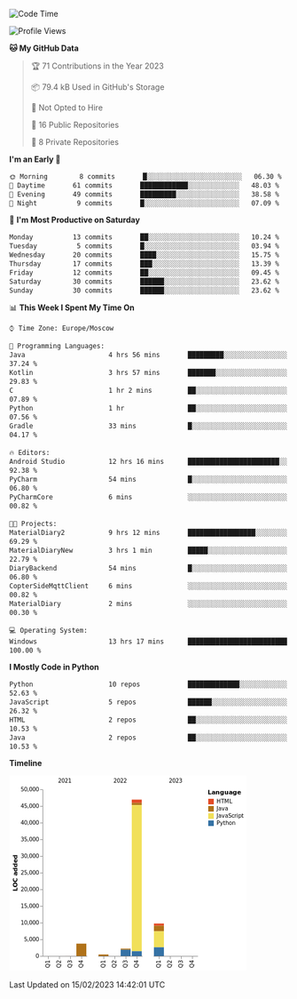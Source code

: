 <!--START_SECTION:waka-->
![Code Time](http://img.shields.io/badge/Code%20Time-29%20hrs%2026%20mins-blue)

![Profile Views](http://img.shields.io/badge/Profile%20Views-3-blue)

**🐱 My GitHub Data** 

> 🏆 71 Contributions in the Year 2023
 > 
> 📦 79.4 kB Used in GitHub's Storage 
 > 
> 🚫 Not Opted to Hire
 > 
> 📜 16 Public Repositories 
 > 
> 🔑 8 Private Repositories  
 > 
**I'm an Early 🐤** 

```text
🌞 Morning        8 commits       █░░░░░░░░░░░░░░░░░░░░░░░░   06.30 % 
🌆 Daytime       61 commits       ████████████░░░░░░░░░░░░░   48.03 % 
🌃 Evening       49 commits       █████████░░░░░░░░░░░░░░░░   38.58 % 
🌙 Night          9 commits       █░░░░░░░░░░░░░░░░░░░░░░░░   07.09 % 

```
📅 **I'm Most Productive on Saturday** 

```text
Monday          13 commits       ██░░░░░░░░░░░░░░░░░░░░░░░   10.24 % 
Tuesday          5 commits       █░░░░░░░░░░░░░░░░░░░░░░░░   03.94 % 
Wednesday       20 commits       ████░░░░░░░░░░░░░░░░░░░░░   15.75 % 
Thursday        17 commits       ███░░░░░░░░░░░░░░░░░░░░░░   13.39 % 
Friday          12 commits       ██░░░░░░░░░░░░░░░░░░░░░░░   09.45 % 
Saturday        30 commits       ██████░░░░░░░░░░░░░░░░░░░   23.62 % 
Sunday          30 commits       ██████░░░░░░░░░░░░░░░░░░░   23.62 % 

```


📊 **This Week I Spent My Time On** 

```text
⌚︎ Time Zone: Europe/Moscow

💬 Programming Languages: 
Java                     4 hrs 56 mins       █████████░░░░░░░░░░░░░░░░   37.24 % 
Kotlin                   3 hrs 57 mins       ███████░░░░░░░░░░░░░░░░░░   29.83 % 
C                        1 hr 2 mins         ██░░░░░░░░░░░░░░░░░░░░░░░   07.89 % 
Python                   1 hr                ██░░░░░░░░░░░░░░░░░░░░░░░   07.56 % 
Gradle                   33 mins             █░░░░░░░░░░░░░░░░░░░░░░░░   04.17 % 

🔥 Editors: 
Android Studio           12 hrs 16 mins      ███████████████████████░░   92.38 % 
PyCharm                  54 mins             █░░░░░░░░░░░░░░░░░░░░░░░░   06.80 % 
PyCharmCore              6 mins              ░░░░░░░░░░░░░░░░░░░░░░░░░   00.82 % 

🐱‍💻 Projects: 
MaterialDiary2           9 hrs 12 mins       █████████████████░░░░░░░░   69.29 % 
MaterialDiaryNew         3 hrs 1 min         █████░░░░░░░░░░░░░░░░░░░░   22.79 % 
DiaryBackend             54 mins             █░░░░░░░░░░░░░░░░░░░░░░░░   06.80 % 
CopterSideMqttClient     6 mins              ░░░░░░░░░░░░░░░░░░░░░░░░░   00.82 % 
MaterialDiary            2 mins              ░░░░░░░░░░░░░░░░░░░░░░░░░   00.30 % 

💻 Operating System: 
Windows                  13 hrs 17 mins      █████████████████████████   100.00 % 

```

**I Mostly Code in Python** 

```text
Python                   10 repos            █████████████░░░░░░░░░░░░   52.63 % 
JavaScript               5 repos             ██████░░░░░░░░░░░░░░░░░░░   26.32 % 
HTML                     2 repos             ██░░░░░░░░░░░░░░░░░░░░░░░   10.53 % 
Java                     2 repos             ██░░░░░░░░░░░░░░░░░░░░░░░   10.53 % 

```


**Timeline**

![Chart not found](https://raw.githubusercontent.com/Adlemex/Adlemex/main/charts/bar_graph.png) 


 Last Updated on 15/02/2023 14:42:01 UTC
<!--END_SECTION:waka-->
